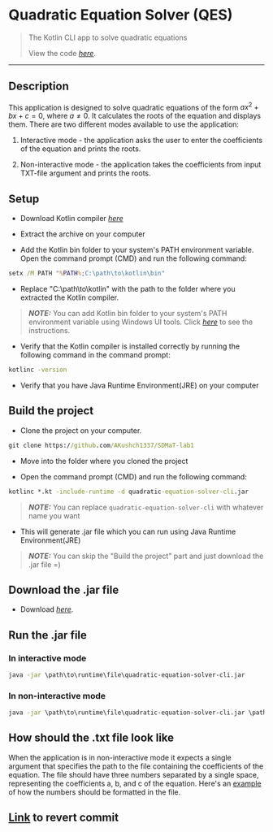 # Quadratic Equation Solver (QES)

> The Kotlin CLI app to solve quadratic equations
>
> View the code [_here_](https://github.com/AKushch1337/SDMaT-lab1/blob/main/QuadraticEquation.kt). 
-------------------------------
## Description
This application is designed to solve quadratic equations of the form $ax^2+bx+c=0$, where $a \neq 0$. It calculates the roots of the equation and displays them. There are two different modes available to use the application:

1) Interactive mode - the application asks the user to enter the coefficients of the equation and prints the roots.

2) Non-interactive mode - the application takes the coefficients from input TXT-file argument and prints the roots.

## Setup

- Download Kotlin compiler [_here_](https://github.com/JetBrains/kotlin/releases/download/v1.8.10/kotlin-compiler-1.8.10.zip)

- Extract the archive on your computer

- Add the Kotlin bin folder to your system's PATH environment variable. Open the command prompt (CMD) and run the following command:

```cmd
setx /M PATH "%PATH%;C:\path\to\kotlin\bin"
```
- Replace "C:\path\to\kotlin" with the path to the folder where you extracted the Kotlin compiler.

> **_NOTE:_** You can add Kotlin bin folder to your system's PATH environment variable using Windows UI tools. Click [_here_](https://docs.oracle.com/en/database/oracle/machine-learning/oml4r/1.5.1/oread/creating-and-modifying-environment-variables-on-windows.html#GUID-DD6F9982-60D5-48F6-8270-A27EC53807D0) to see the instructions.

- Verify that the Kotlin compiler is installed correctly by running the following command in the command prompt:

```cmd
kotlinc -version
```

- Verify that you have Java Runtime Environment(JRE) on your computer

## Build the project

- Clone the project on your computer.

```cmd
git clone https://github.com/AKushch1337/SDMaT-lab1
```

- Move into the folder where you cloned the project 

- Open the command prompt (CMD) and run the following command:

```cmd
kotlinc *.kt -include-runtime -d quadratic-equation-solver-cli.jar
```

> **_NOTE:_**  You can replace ```quadratic-equation-solver-cli``` with whatever name you want

- This will generate .jar file which you can run using Java Runtime Environment(JRE)

> **_NOTE:_**  You can skip the "Build the project" part and just download the .jar file =)

## Download the .jar file

- Download [_here_](https://github.com/AKushch1337/SDMaT-lab1/releases/download/1.0.0/quadratic-equation-solver-cli.jar).

## Run the .jar file

### In interactive mode

```cmd 
java -jar \path\to\runtime\file\quadratic-equation-solver-cli.jar
```

### In non-interactive mode

```cmd 
java -jar \path\to\runtime\file\quadratic-equation-solver-cli.jar \path\to\file\with\inputs
```

## How should the .txt file look like

When the application is in non-interactive mode it expects a single argument that specifies the path to the file containing the coefficients of the equation. The file should have three numbers separated by a single space, representing the coefficients a, b, and c of the equation. Here's an [example](https://github.com/AKushch1337/SDMaT-lab1/tree/main/TestFiles) of how the numbers should be formatted in the file.

## [Link](https://github.com/AKushch1337/SDMaT-lab1/commit/02fca5a0b58b6f19afb5205c06c4a494c0012570) to revert commit
